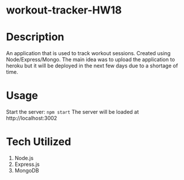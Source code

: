 # workout-tracker-HW18
# Description 
An application that is used to track workout sessions. Created using Node/Express/Mongo.
The main idea was to upload the application to heroku but it will be deployed in the next few days due to a shortage of time.

# Usage 
Start the server: 
`npm start` 
The server will be loaded at http://localhost:3002

# Tech Utilized
1. Node.js
2. Express.js
3. MongoDB

